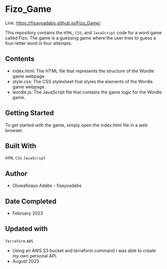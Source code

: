 # Fizo_Game
Link: https://fisayoadabs.github.io/Fizo_Game/

This repository contains the `HTML`, `CSS`, and `JavaScript` code for a word game called Fizo. The game is a guessing game where the user tries to guess a four-letter word in four attempts.

## Contents
- index.html: The HTML file that represents the structure of the Wordle game webpage.
- style.css: The CSS stylesheet that styles the elements of the Wordle game webpage.
- wordle.js: The JavaScript file that contains the game logic for the Wordle game.

## Getting Started
To get started with the game, simply open the index.html file in a web browser.

## Built With
`HTML`
`CSS`
`JavaScript`

## Author
- Oluwafisayo Adabs - fisayoadabs

## Date Completed
- February 2023

## Updated with
`Terraform`
`AWS`
- Using an AWS S3 bucket and terraform command I was able to create my own personal API.
- August 2023
